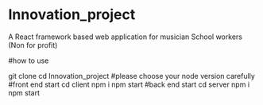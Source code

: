 # Innovation_project
A React framework based web application for musician School workers (Non for profit)

#how to use


git clone 
cd Innovation_project
#please choose your node version carefully
#front end start
cd client
npm i
npm start
#back end start
cd server
npm i
npm start



